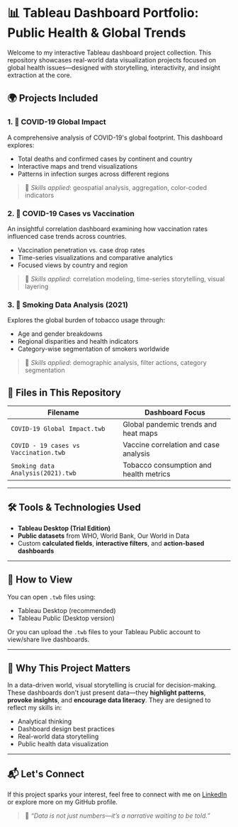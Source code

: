 # 📊 Tableau Dashboard Portfolio: Public Health & Global Trends
Welcome to my interactive Tableau dashboard project collection. This repository showcases real-world data visualization projects focused on global health issues—designed with storytelling, interactivity, and insight extraction at the core.
## 🌍 Projects Included

### 1. 🦠 COVID-19 Global Impact
A comprehensive analysis of COVID-19's global footprint. This dashboard explores:
- Total deaths and confirmed cases by continent and country
- Interactive maps and trend visualizations
- Patterns in infection surges across different regions
> 🔑 *Skills applied*: geospatial analysis, aggregation, color-coded indicators

### 2. 💉 COVID-19 Cases vs Vaccination
An insightful correlation dashboard examining how vaccination rates influenced case trends across countries.
- Vaccination penetration vs. case drop rates
- Time-series visualizations and comparative analytics
- Focused views by country and region
> 🔑 *Skills applied*: correlation modeling, time-series storytelling, visual layering

### 3. 🚬 Smoking Data Analysis (2021)
Explores the global burden of tobacco usage through:
- Age and gender breakdowns
- Regional disparities and health indicators
- Category-wise segmentation of smokers worldwide
> 🔑 *Skills applied*: demographic analysis, filter actions, category segmentation


## 📁 Files in This Repository

| Filename                               | Dashboard Focus                           |
|----------------------------------------|--------------------------------------------|
| `COVID-19 Global Impact.twb`           | Global pandemic trends and heat maps       |
| `COVID - 19 cases vs Vaccination.twb`  | Vaccine correlation and case analysis      |
| `Smoking data Analysis(2021).twb`      | Tobacco consumption and health metrics     |

---

## 🛠 Tools & Technologies Used
- **Tableau Desktop (Trial Edition)**
- **Public datasets** from WHO, World Bank, Our World in Data
- Custom **calculated fields**, **interactive filters**, and **action-based dashboards**

---

## 🚀 How to View
You can open `.twb` files using:
- Tableau Desktop (recommended)
- Tableau Public (Desktop version)

Or you can upload the `.twb` files to your Tableau Public account to view/share live dashboards.

---

## 🧠 Why This Project Matters
In a data-driven world, visual storytelling is crucial for decision-making. These dashboards don't just present data—they **highlight patterns**, **provoke insights**, and **encourage data literacy**. They are designed to reflect my skills in:

- Analytical thinking
- Dashboard design best practices
- Real-world data storytelling
- Public health data visualization

---

## 📬 Let's Connect
If this project sparks your interest, feel free to connect with me on [LinkedIn](www.linkedin.com/in/dnyaneshwari-jambukar-005a31246) or explore more on my GitHub profile.

> 🧠 *“Data is not just numbers—it’s a narrative waiting to be told.”*

